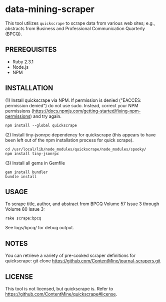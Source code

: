 # data-mining-scraper

This tool utilizes `quickscrape` to scrape data from various web sites; e.g., abstracts from Business and Professional Communication Quarterly (BPCQ).

## PREREQUISITES

- Ruby 2.3.1
- Node.js
- NPM

## INSTALLATION

(1) Install quickscrape via NPM. If permission is denied ("EACCES: permission denied") do not use sudo. Instead, correct your NPM permissions (https://docs.npmjs.com/getting-started/fixing-npm-permissions) and try again.

```
npm install --global quickscrape
```

(2) Install tiny-jsonrpc dependency for quickscrape (this appears to have been left out of the npm installation process for quick scrape).

```
cd /usr/local/lib/node_modules/quickscrape/node_modules/spooky/
npm install tiny-jsonrpc
```

(3) Install all gems in Gemfile

```
gem install bundler
bundle install
```

## USAGE

To scrape title, author, and abstract from BPCQ Volume 57 Issue 3 through Volume 80 Issue 3:

```
rake scrape:bpcq
```

See logs/bpcq/ for debug output.

## NOTES

You can retrieve a variety of pre-cooked scraper definitions for quickscrape:
    git clone https://github.com/ContentMine/journal-scrapers.git

## LICENSE

This tool is not licensed, but quickscrape is. Refer to https://github.com/ContentMine/quickscrape#license.

